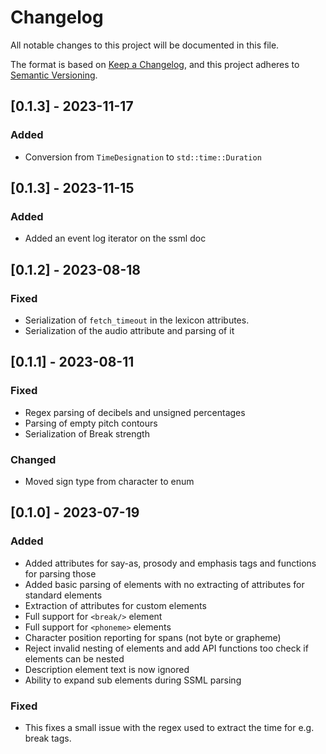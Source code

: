 # Changelog

All notable changes to this project will be documented in this file.

The format is based on [Keep a Changelog](https://keepachangelog.com/en/1.0.0/),
and this project adheres to [Semantic Versioning](https://semver.org/spec/v2.0.0.html).


## [0.1.3] - 2023-11-17
### Added
- Conversion from `TimeDesignation` to `std::time::Duration`

## [0.1.3] - 2023-11-15
### Added
- Added an event log iterator on the ssml doc

## [0.1.2] - 2023-08-18
### Fixed
- Serialization of `fetch_timeout` in the lexicon attributes.
- Serialization of the audio attribute and parsing of it

## [0.1.1] - 2023-08-11
### Fixed
- Regex parsing of decibels and unsigned percentages
- Parsing of empty pitch contours
- Serialization of Break strength

### Changed
- Moved sign type from character to enum

## [0.1.0] - 2023-07-19 
### Added 
- Added attributes for say-as, prosody and emphasis tags and functions for parsing those
- Added basic parsing of elements with no extracting of attributes for standard elements
- Extraction of attributes for custom elements
- Full support for `<break/>` element
- Full support for `<phoneme>` elements
- Character position reporting for spans (not byte or grapheme)
- Reject invalid nesting of elements and add API functions too check if elements can be nested
- Description element text is now ignored
- Ability to expand sub elements during SSML parsing

### Fixed
- This fixes a small issue with the regex used to extract the time for e.g. break tags.
